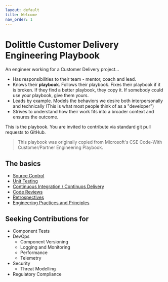 ```yaml
---
layout: default
title: Welcome
nav_order: 1
---
```

# Dolittle Customer Delivery Engineering Playbook

An engineer working for a Customer Delivery project...

* Has responsibilities to their team - mentor, coach and lead.
* Knows their **playbook**. Follows their playbook. Fixes their playbook if it is broken. If they find a better playbook, they copy it. If somebody could use your playbook, give them yours.
* Leads by example. Models the behaviors we desire both interpersonally and technically (This is what most people think of as a "developer")
* Strives to understand how their work fits into a broader context and ensures the outcome.

This is the playbook. You are invited to contribute via standard git pull requests to GitHub.

>This playbook was originally copied from Microsoft's CSE Code-With Customer/Partner Engineering Playbook. 

## The basics
* [Source Control](./SourceControl.md)
* [Unit Testing](./UnitTesting.md)
* [Continuous Integration / Continuos Delivery](./BestPractices/CiCd.md)
* [Code Reviews](./CodeReviews/CodeReviews.md)
* [Retrospectives](./Retrospectives.md)
* [Engineering Practices and Principles](./PracticiesAndPrinciples.md)

## Seeking Contributions for

* Component Tests
* DevOps
  * Component Versioning
  * Logging and Monitoring
  * Performance
  * Telemetry
* Security
  * Threat Modelling
* Regulatory Compliance
  
